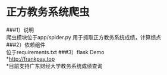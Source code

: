 # 正方教务系统爬虫  
###1）说明  
爬虫模块位于app/spider.py
用于抓取正方教务系统成绩，计算绩点  
###2）依赖组件  
位于requirements.txt
###3）flask Demo  
*http://frankpay.top  
*目前支持广东财经大学教务系统成绩查询
